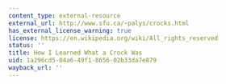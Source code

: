 ```yaml
---
content_type: external-resource
external_url: http://www.sfu.ca/~palys/crocks.html
has_external_license_warning: true
license: https://en.wikipedia.org/wiki/All_rights_reserved
status: ''
title: How I Learned What a Crock Was
uid: 1a296cd5-04a6-49f1-8656-02b33da7e879
wayback_url: ''
---
```

